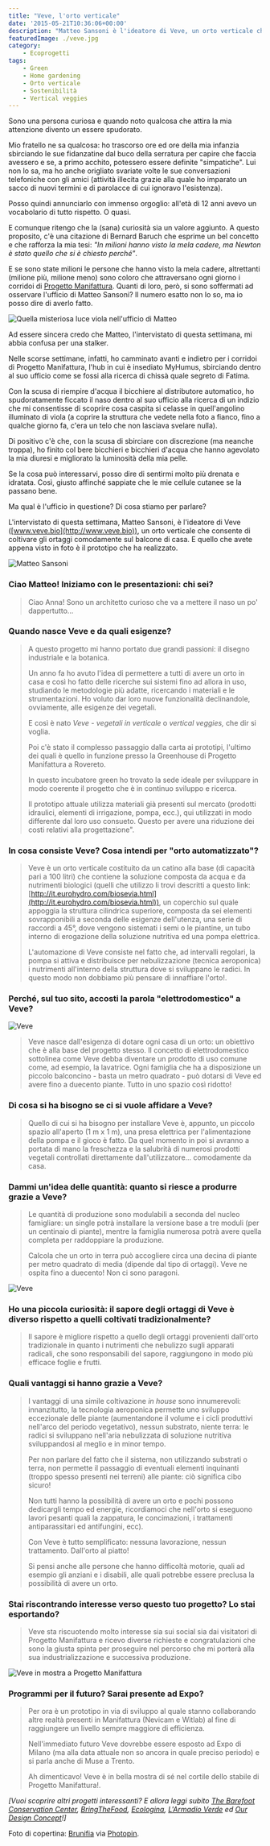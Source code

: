 ```yaml
---
title: "Veve, l'orto verticale"
date: '2015-05-21T10:36:06+00:00'
description: "Matteo Sansoni è l'ideatore di Veve, un orto verticale che consente di coltivare un'infinità di ortaggi in 1 m x 1 m di spazio."
featuredImage: ./veve.jpg
category:
    - Ecoprogetti
tags:
    - Green
    - Home gardening
    - Orto verticale
    - Sostenibilità
    - Vertical veggies
---
```



Sono una persona curiosa e quando noto qualcosa che attira la mia attenzione divento un essere spudorato.

Mio fratello ne sa qualcosa: ho trascorso ore ed ore della mia infanzia sbirciando le sue fidanzatine dal buco della serratura per capire che faccia avessero e se, a primo acchito, potessero essere definite "simpatiche". Lui non lo sa, ma ho anche origliato svariate volte le sue conversazioni telefoniche con gli amici (attività illecita grazie alla quale ho imparato un sacco di nuovi termini e di parolacce di cui ignoravo l'esistenza).

Posso quindi annunciarlo con immenso orgoglio: all'età di 12 anni avevo un vocabolario di tutto rispetto. O quasi.

E comunque ritengo che la (sana) curiosità sia un valore aggiunto. A questo proposito, c'è una citazione di Bernard Baruch che esprime un bel concetto e che rafforza la mia tesi: *"In milioni hanno visto la mela cadere, ma Newton è stato quello che si è chiesto perché"*.

E se sono state milioni le persone che hanno visto la mela cadere, altrettanti (milione più, milione meno) sono coloro che attraversano ogni giorno i corridoi di [Progetto Manifattura](http://www.progettomanifattura.it). Quanti di loro, però, si sono soffermati ad osservare l'ufficio di Matteo Sansoni? Il numero esatto non lo so, ma io posso dire di averlo fatto.

![Quella misteriosa luce viola nell'ufficio di Matteo](./veve-1.jpg)

Ad essere sincera credo che Matteo, l'intervistato di questa settimana, mi abbia confusa per una stalker.

Nelle scorse settimane, infatti, ho camminato avanti e indietro per i corridoi di Progetto Manifattura, l'hub in cui è insediato MyHumus, sbirciando dentro al suo ufficio come se fossi alla ricerca di chissà quale segreto di Fatima.

Con la scusa di riempire d'acqua il bicchiere al distributore automatico, ho spudoratamente ficcato il naso dentro al suo ufficio alla ricerca di un indizio che mi consentisse di scoprire cosa caspita si celasse in quell'angolino illuminato di viola (a coprire la struttura che vedete nella foto a fianco, fino a qualche giorno fa, c'era un telo che non lasciava svelare nulla).

Di positivo c'è che, con la scusa di sbirciare con discrezione (ma neanche troppa), ho finito col bere bicchieri e bicchieri d'acqua che hanno agevolato la mia diuresi e migliorato la luminosità della mia pelle.

Se la cosa può interessarvi, posso dire di sentirmi molto più drenata e idratata. Così, giusto affinché sappiate che le mie cellule cutanee se la passano bene.

Ma qual è l'ufficio in questione? Di cosa stiamo per parlare?

L'intervistato di questa settimana, Matteo Sansoni, è l'ideatore di Veve ([www.veve.bio](http://www.veve.bio)), un orto verticale che consente di coltivare gli ortaggi comodamente sul balcone di casa. E quello che avete appena visto in foto è il prototipo che ha realizzato.

![Matteo Sansoni](./matteo-sansoni.jpg)

### Ciao Matteo! Iniziamo con le presentazioni: chi sei?

> Ciao Anna! Sono un architetto curioso che va a mettere il naso un po' dappertutto...

### Quando nasce Veve e da quali esigenze?

> A questo progetto mi hanno portato due grandi passioni: il disegno industriale e la botanica.
> 
> Un anno fa ho avuto l'idea di permettere a tutti di avere un orto in casa e così ho fatto delle ricerche sui sistemi fino ad allora in uso, studiando le metodologie più adatte, ricercando i materiali e le strumentazioni. Ho voluto dar loro nuove funzionalità declinandole, ovviamente, alle esigenze dei vegetali.
>
> E così è nato *Veve - vegetali in verticale* o *vertical veggies,* che dir si voglia.
> 
> Poi c'è stato il complesso passaggio dalla carta ai prototipi, l'ultimo dei quali è quello in funzione presso la Greenhouse di Progetto Manifattura a Rovereto.
> 
> In questo incubatore green ho trovato la sede ideale per sviluppare in modo coerente il progetto che è in continuo sviluppo e ricerca.
> 
> Il prototipo attuale utilizza materiali già presenti sul mercato (prodotti idraulici, elementi di irrigazione, pompa, ecc.), qui utilizzati in modo differente dal loro uso consueto. Questo per avere una riduzione dei costi relativi alla progettazione".

### In cosa consiste Veve? Cosa intendi per "orto automatizzato"?

> Veve è un orto verticale costituito da un catino alla base (di capacità pari a 100 litri) che contiene la soluzione composta da acqua e da nutrimenti biologici (quelli che utilizzo li trovi descritti a questo link: [http://it.eurohydro.com/biosevia.html](http://it.eurohydro.com/biosevia.html)), un coperchio sul quale appoggia la struttura cilindrica superiore, composta da sei elementi sovrapponibili a seconda delle esigenze dell'utenza, una serie di raccordi a 45°, dove vengono sistemati i semi o le piantine, un tubo interno di erogazione della soluzione nutritiva ed una pompa elettrica.
> 
> L'automazione di Veve consiste nel fatto che, ad intervalli regolari, la pompa si attiva e distribuisce per nebulizzazione (tecnica aeroponica) i nutrimenti all'interno della struttura dove si sviluppano le radici. In questo modo non dobbiamo più pensare di innaffiare l'orto!.

### Perché, sul tuo sito, accosti la parola "elettrodomestico" a Veve?

![Veve](./veve-2.jpg)

> Veve nasce dall'esigenza di dotare ogni casa di un orto: un obiettivo che è alla base del progetto stesso. Il concetto di elettrodomestico sottolinea come Veve debba diventare un prodotto di uso comune come, ad esempio, la lavatrice. Ogni famiglia che ha a disposizione un piccolo balconcino - basta un metro quadrato - può dotarsi di Veve ed avere fino a duecento piante. Tutto in uno spazio così ridotto!

### Di cosa si ha bisogno se ci si vuole affidare a Veve?

> Quello di cui si ha bisogno per installare Veve è, appunto, un piccolo spazio all'aperto (1 m x 1 m), una presa elettrica per l'alimentazione della pompa e il gioco è fatto. Da quel momento in poi si avranno a portata di mano la freschezza e la salubrità di numerosi prodotti vegetali controllati direttamente dall'utilizzatore... comodamente da casa.

### Dammi un'idea delle quantità: quanto si riesce a produrre grazie a Veve?

> Le quantità di produzione sono modulabili a seconda del nucleo famigliare: un single potrà installare la versione base a tre moduli (per un centinaio di piante), mentre la famiglia numerosa potrà avere quella completa per raddoppiare la produzione.
> 
> Calcola che un orto in terra può accogliere circa una decina di piante per metro quadrato di media (dipende dal tipo di ortaggi). Veve ne ospita fino a duecento! Non ci sono paragoni.

![Veve](./veve-3.jpg)

### Ho una piccola curiosità: il sapore degli ortaggi di Veve è diverso rispetto a quelli coltivati tradizionalmente?

> Il sapore è migliore rispetto a quello degli ortaggi provenienti dall'orto tradizionale in quanto i nutrimenti che nebulizzo sugli apparati radicali, che sono responsabili del sapore, raggiungono in modo più efficace foglie e frutti.

### Quali vantaggi si hanno grazie a Veve?

> I vantaggi di una simile coltivazione *in house* sono innumerevoli: innanzitutto, la tecnologia aeroponica permette uno sviluppo eccezionale delle piante (aumentandone il volume e i cicli produttivi nell'arco del periodo vegetativo), nessun substrato, niente terra: le radici si sviluppano nell'aria nebulizzata di soluzione nutritiva sviluppandosi al meglio e in minor tempo.
> 
> Per non parlare del fatto che il sistema, non utilizzando substrati o terra, non permette il passaggio di eventuali elementi inquinanti (troppo spesso presenti nei terreni) alle piante: ciò significa cibo sicuro!
> 
> Non tutti hanno la possibilità di avere un orto e pochi possono dedicargli tempo ed energie, ricordiamoci che nell'orto si eseguono lavori pesanti quali la zappatura, le concimazioni, i trattamenti antiparassitari ed antifungini, ecc).
> 
> Con Veve è tutto semplificato: nessuna lavorazione, nessun trattamento. Dall'orto al piatto!
> 
> Si pensi anche alle persone che hanno difficoltà motorie, quali ad esempio gli anziani e i disabili, alle quali potrebbe essere preclusa la possibilità di avere un orto.

### Stai riscontrando interesse verso questo tuo progetto? Lo stai esportando?

> Veve sta riscuotendo molto interesse sia sui social sia dai visitatori di Progetto Manifattura e ricevo diverse richieste e congratulazioni che sono la giusta spinta per proseguire nel percorso che mi porterà alla sua industrializzazione e successiva produzione.

![Veve in mostra a Progetto Manifattura](./veve-4.jpg)

### Programmi per il futuro? Sarai presente ad Expo?

> Per ora è un prototipo in via di sviluppo al quale stanno collaborando altre realtà presenti in Manifattura (Nevicam e Witlab) al fine di raggiungere un livello sempre maggiore di efficienza.
> 
> Nell'immediato futuro Veve dovrebbe essere esposto ad Expo di Milano (ma alla data attuale non so ancora in quale preciso periodo) e si parla anche di Muse a Trento.
> 
> Ah dimenticavo! Veve è in bella mostra di sé nel cortile dello stabile di Progetto Manifattura!.

*\[Vuoi scoprire altri progetti interessanti? E allora leggi subito [The Barefoot Conservation Center](https://myhumus.com/natura/), [BringTheFood](https://myhumus.com/bring-the-food-spreco/), [Ecologina](https://myhumus.com/ecologina-artigianato/), [L'Armadio Verde](https://myhumus.com/armadio-verde-swapping/) ed [Our Design Concept](https://myhumus.com/our-design-concept-design/)!\]*

Foto di copertina: [Brunifia](http://www.flickr.com/photos/23769126@N07/5860052179) via [Photopin](http://photopin.com).

